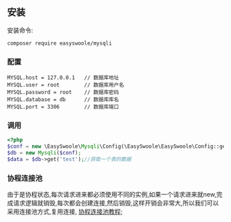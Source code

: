 ## 安装  
安装命令:
```
composer require easyswoole/mysqli
```

### 配置

```dotenv
MYSQL.host = 127.0.0.1   // 数据库地址
MYSQL.user = root        // 数据库用户名   
MYSQL.password = root    // 数据库密码
MYSQL.database = db      // 数据库库名
MYSQL.port = 3306        // 数据库端口
```
### 调用
```php
<?php
$conf = new \EasySwoole\Mysqli\Config(\EasySwoole\EasySwoole\Config::getInstance()->getConf('MYSQL'));
$db = new Mysqli($conf);
$data = $db->get('test');//获取一个表的数据
```

### 协程连接池
由于是协程状态,每次请求进来都必须使用不同的实例,如果一个请求进来就new,完成请求逻辑就销毁,每次都会创建连接,然后销毁,这样开销会非常大,所以我们可以采用连接池方式,复用连接,
[协程连接池教程](../../CoroutinePool/mysql_pool.md);
